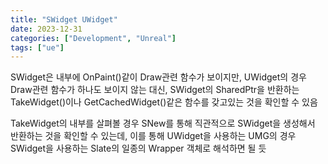 ```yaml
---
title: "SWidget UWidget"
date: 2023-12-31
categories: ["Development", "Unreal"]
tags: ["ue"]
---
```

SWidget은 내부에 OnPaint()같이 Draw관련 함수가 보이지만, UWidget의 경우 Draw관련 함수가 하나도 보이지 않는 대신, SWidget의 SharedPtr을 반환하는 TakeWidget()이나 GetCachedWidget()같은 함수를 갖고있는 것을 확인할 수 있음

TakeWidget의 내부를 살펴볼 경우 SNew를 통해 직관적으로 SWidget을 생성해서 반환하는 것을 확인할 수 있는데, 이를 통해 UWidget을 사용하는 UMG의 경우 SWidget을 사용하는 Slate의 일종의 Wrapper 객체로 해석하면 될 듯